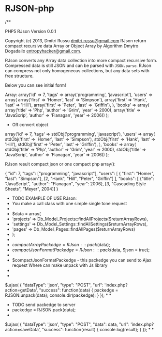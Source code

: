 RJSON-php
=========
/**

PHP5 RJson Version 0.0.1

Copyright (c) 2013, Dmitri Russu <dmitri.russu@gmail.com>
RJson return compact recursive data Array or Object Array by Algorithm Dmytro Dogadailo <entropyhacker@gmail.com>.

RJson converts any Array data collection into more compact recursive
form. Compressed data is still JSON and can be parsed with `JSON.parse`. RJson
can compress not only homogeneous collections, but any data sets with free
structure.

Below you can see initial form!

Array:
array('id' => 7,
'tags' => array('programming', 'javascript'),
'users' => array(
array('first' => 'Homer', 'last' => 'Simpson'),
array('first' => 'Hank', 'last' => 'Hill'),
array('first' => 'Peter', 'last' => 'Griffin'),
),
'books' => array(
array('title' => 'Php', 'author' => 'Grim', 'year' => 2000),
array('title' => 'JavaScrip', 'author' => 'Flanagan', 'year' => 2006))
);

* OR convert object

array('id' => 7,
'tags' => stdObj('programming', 'javascript'),
'users' => array(
stdObj('first' => 'Homer', 'last' => 'Simpson'),
stdObj('first' => 'Hank', 'last' => 'Hill'),
stdObj('first' => 'Peter', 'last' => 'Griffin'),
),
'books' => array(
stdObj('title' => 'Php', 'author' => 'Grim', 'year' => 2000),
stdObj('title' => 'JavaScrip', 'author' => 'Flanagan', 'year' => 2006))
);


RJson result compact json or one compact php array():


{ "id": 7,
"tags": ["programming", "javascript"],
"users": [
{ "first": "Homer", "last": "Simpson"},
[2, "Hank", "Hill", "Peter", "Griffin"]
],
"books": [
{"title": "JavaScript", "author": "Flanagan", "year": 2006},
[3, "Cascading Style Sheets", "Meyer", 2004]]
}
* TODO EXAMPLE OF USE RJson:
* You make a call class with one simple single tone request
*
* $data = array(
* 'projects' => Db_Model_Projects::findAllProjects($returnArrayRows),
* 'settings' => Db_Model_Settings::findAllSettings($returnArrayRows),
* 'pages' => Db_Model_Pages::findAllPages($returnArrayRows)
* );
*
* $compactArrayPackedge = RJson::pack($data);
* $compactJsonFormatPackedge = RJson::pack($data, $json = true);
*
* $compactJsonFormatPackedge - this packedge you can send to Ajax request Where can make unpack with Js library
*
* <scrip language="JavaScript" type="text/javascript" >
$.ajax( {
"dataType": 'json',
"type": "POST",
"url": 'index.php?action=getData',
"success": function(data) {
packedge = RJSON.unpack(data);
console.dir(packedge);
}
});
*
*
* TODO send packedge to server
* packedge = RJSON.pack(data);
*
$.ajax( {
"dataType": 'json',
"type": "POST",
"data": data,
"url": 'index.php?action=saveData',
"success": function(result) {
console.log(result);
}
});
*
*<script>
*
* RJson is a good practice to use on your Applications which make requests at server for obtains a big data
* to client Application.
*
*/
